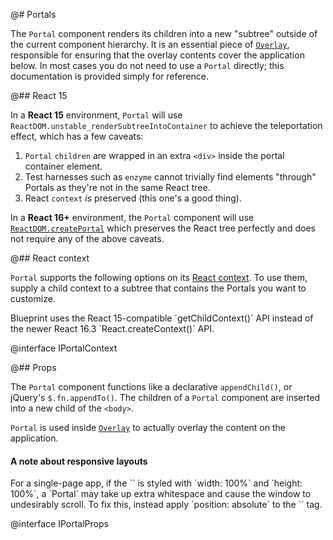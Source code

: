 @# Portals

The `Portal` component renders its children into a new "subtree" outside of the current component
hierarchy. It is an essential piece of [`Overlay`](#core/components/overlay), responsible for ensuring that
the overlay contents cover the application below. In most cases you do not need to use a `Portal`
directly; this documentation is provided simply for reference.

@## React 15

In a **React 15** environment, `Portal` will use `ReactDOM.unstable_renderSubtreeIntoContainer` to achieve the teleportation effect, which has a few caveats:

1. `Portal` `children` are wrapped in an extra `<div>` inside the portal container element.
1. Test harnesses such as `enzyme` cannot trivially find elements "through" Portals as they're not in the same React tree.
1. React `context` _is_ preserved (this one's a good thing).

In a **React 16+** environment, the `Portal` component will use [`ReactDOM.createPortal`](https://reactjs.org/docs/portals.html) which preserves the React tree perfectly and does not require any of the above caveats.

@## React context

`Portal` supports the following options on its [React context](https://facebook.github.io/react/docs/context.html).
To use them, supply a child context to a subtree that contains the Portals you want to customize.

<div class="@ns-callout @ns-intent-primary @ns-icon-info-sign">
    Blueprint uses the React 15-compatible `getChildContext()` API instead of the newer React 16.3 `React.createContext()` API.
</div>

@interface IPortalContext

@## Props

The `Portal` component functions like a declarative `appendChild()`, or jQuery's
`$.fn.appendTo()`. The children of a `Portal` component are inserted into a new
child of the `<body>`.

`Portal` is used inside [`Overlay`](#core/components/overlay) to actually overlay the content on the
application.

<div class="@ns-callout @ns-intent-warning @ns-icon-warning-sign">
    <h4 class="@ns-heading">A note about responsive layouts</h4>
    For a single-page app, if the `<body>` is styled with `width: 100%` and `height: 100%`, a `Portal`
    may take up extra whitespace and cause the window to undesirably scroll. To fix this, instead
    apply `position: absolute` to the `<body>` tag.
</div>

@interface IPortalProps
